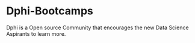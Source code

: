 # Dphi-Bootcamps
Dphi is a Open source Community  that encourages the new Data Science Aspirants to learn more.
